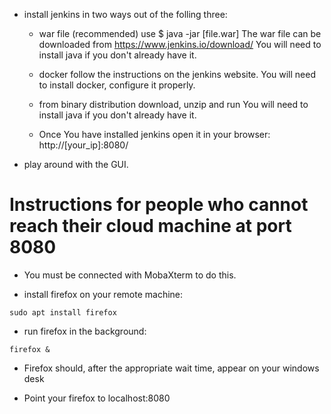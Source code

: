 * install jenkins in two ways out of the folling three:
	* war file (recommended)
		use
		$ java -jar [file.war]
		The war file can be downloaded from https://www.jenkins.io/download/
		You will need to install java if you don't already have it.
	* docker
		follow the instructions on the jenkins website.
		You will need to install docker, configure it properly.
	* from binary distribution
		download, unzip and run
		You will need to install java if you don't already have it.

	* Once You have installed jenkins open it in your browser:
		http://[your_ip]:8080/

* play around with the GUI.


Instructions for people who cannot reach their cloud machine at port 8080
=========================================================================

* You must be connected with MobaXterm to do this.

* install firefox on your remote machine:

```shell
sudo apt install firefox
```

* run firefox in the background: 

```
firefox &
```

* Firefox should, after the appropriate wait time, appear on your windows desk

* Point your firefox to localhost:8080
